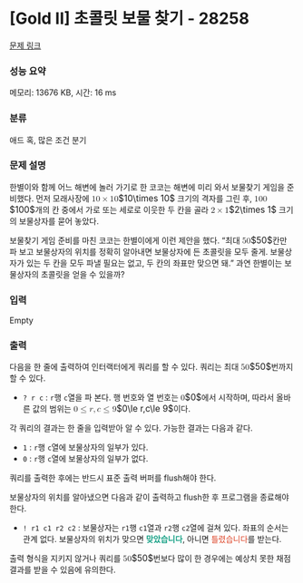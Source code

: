 # [Gold II] 초콜릿 보물 찾기 - 28258 

[문제 링크](https://www.acmicpc.net/problem/28258) 

### 성능 요약

메모리: 13676 KB, 시간: 16 ms

### 분류

애드 혹, 많은 조건 분기

### 문제 설명

<p>한별이와 함께 어느 해변에 놀러 가기로 한 코코는 해변에 미리 와서 보물찾기 게임을 준비했다. 먼저 모래사장에 <mjx-container class="MathJax" jax="CHTML" style="font-size: 109%; position: relative;"><mjx-math class="MJX-TEX" aria-hidden="true"><mjx-mn class="mjx-n"><mjx-c class="mjx-c31"></mjx-c><mjx-c class="mjx-c30"></mjx-c></mjx-mn><mjx-mo class="mjx-n" space="3"><mjx-c class="mjx-cD7"></mjx-c></mjx-mo><mjx-mn class="mjx-n" space="3"><mjx-c class="mjx-c31"></mjx-c><mjx-c class="mjx-c30"></mjx-c></mjx-mn></mjx-math><mjx-assistive-mml unselectable="on" display="inline"><math xmlns="http://www.w3.org/1998/Math/MathML"><mn>10</mn><mo>×</mo><mn>10</mn></math></mjx-assistive-mml><span aria-hidden="true" class="no-mathjax mjx-copytext">$10\times 10$</span></mjx-container> 크기의 격자를 그린 후, <mjx-container class="MathJax" jax="CHTML" style="font-size: 109%; position: relative;"><mjx-math class="MJX-TEX" aria-hidden="true"><mjx-mn class="mjx-n"><mjx-c class="mjx-c31"></mjx-c><mjx-c class="mjx-c30"></mjx-c><mjx-c class="mjx-c30"></mjx-c></mjx-mn></mjx-math><mjx-assistive-mml unselectable="on" display="inline"><math xmlns="http://www.w3.org/1998/Math/MathML"><mn>100</mn></math></mjx-assistive-mml><span aria-hidden="true" class="no-mathjax mjx-copytext">$100$</span></mjx-container>개의 칸 중에서 가로 또는 세로로 이웃한 두 칸을 골라 <mjx-container class="MathJax" jax="CHTML" style="font-size: 109%; position: relative;"><mjx-math class="MJX-TEX" aria-hidden="true"><mjx-mn class="mjx-n"><mjx-c class="mjx-c32"></mjx-c></mjx-mn><mjx-mo class="mjx-n" space="3"><mjx-c class="mjx-cD7"></mjx-c></mjx-mo><mjx-mn class="mjx-n" space="3"><mjx-c class="mjx-c31"></mjx-c></mjx-mn></mjx-math><mjx-assistive-mml unselectable="on" display="inline"><math xmlns="http://www.w3.org/1998/Math/MathML"><mn>2</mn><mo>×</mo><mn>1</mn></math></mjx-assistive-mml><span aria-hidden="true" class="no-mathjax mjx-copytext">$2\times 1$</span></mjx-container> 크기의 보물상자를 묻어 놓았다.</p>

<p>보물찾기 게임 준비를 마친 코코는 한별이에게 이런 제안을 했다. “최대 <mjx-container class="MathJax" jax="CHTML" style="font-size: 109%; position: relative;"><mjx-math class="MJX-TEX" aria-hidden="true"><mjx-mn class="mjx-n"><mjx-c class="mjx-c35"></mjx-c><mjx-c class="mjx-c30"></mjx-c></mjx-mn></mjx-math><mjx-assistive-mml unselectable="on" display="inline"><math xmlns="http://www.w3.org/1998/Math/MathML"><mn>50</mn></math></mjx-assistive-mml><span aria-hidden="true" class="no-mathjax mjx-copytext">$50$</span></mjx-container>칸만 파 보고 보물상자의 위치를 정확히 알아내면 보물상자에 든 초콜릿을 모두 줄게. 보물상자가 있는 두 칸을 모두 파낼 필요는 없고, 두 칸의 좌표만 맞으면 돼.” 과연 한별이는 보물상자의 초콜릿을 얻을 수 있을까?</p>

### 입력 

 Empty

### 출력 

 <p>다음을 한 줄에 출력하여 인터랙터에게 쿼리를 할 수 있다. 쿼리는 최대 <mjx-container class="MathJax" jax="CHTML" style="font-size: 109%; position: relative;"><mjx-math class="MJX-TEX" aria-hidden="true"><mjx-mn class="mjx-n"><mjx-c class="mjx-c35"></mjx-c><mjx-c class="mjx-c30"></mjx-c></mjx-mn></mjx-math><mjx-assistive-mml unselectable="on" display="inline"><math xmlns="http://www.w3.org/1998/Math/MathML"><mn>50</mn></math></mjx-assistive-mml><span aria-hidden="true" class="no-mathjax mjx-copytext">$50$</span></mjx-container>번까지 할 수 있다.</p>

<ul>
	<li><code>? r c</code> : <code>r</code>행 <code>c</code>열을 파 본다. 행 번호와 열 번호는 <mjx-container class="MathJax" jax="CHTML" style="font-size: 109%; position: relative;"><mjx-math class="MJX-TEX" aria-hidden="true"><mjx-mn class="mjx-n"><mjx-c class="mjx-c30"></mjx-c></mjx-mn></mjx-math><mjx-assistive-mml unselectable="on" display="inline"><math xmlns="http://www.w3.org/1998/Math/MathML"><mn>0</mn></math></mjx-assistive-mml><span aria-hidden="true" class="no-mathjax mjx-copytext">$0$</span></mjx-container>에서 시작하며, 따라서 올바른 값의 범위는 <mjx-container class="MathJax" jax="CHTML" style="font-size: 109%; position: relative;"><mjx-math class="MJX-TEX" aria-hidden="true"><mjx-mn class="mjx-n"><mjx-c class="mjx-c30"></mjx-c></mjx-mn><mjx-mo class="mjx-n" space="4"><mjx-c class="mjx-c2264"></mjx-c></mjx-mo><mjx-mi class="mjx-i" space="4"><mjx-c class="mjx-c1D45F TEX-I"></mjx-c></mjx-mi><mjx-mo class="mjx-n"><mjx-c class="mjx-c2C"></mjx-c></mjx-mo><mjx-mi class="mjx-i" space="2"><mjx-c class="mjx-c1D450 TEX-I"></mjx-c></mjx-mi><mjx-mo class="mjx-n" space="4"><mjx-c class="mjx-c2264"></mjx-c></mjx-mo><mjx-mn class="mjx-n" space="4"><mjx-c class="mjx-c39"></mjx-c></mjx-mn></mjx-math><mjx-assistive-mml unselectable="on" display="inline"><math xmlns="http://www.w3.org/1998/Math/MathML"><mn>0</mn><mo>≤</mo><mi>r</mi><mo>,</mo><mi>c</mi><mo>≤</mo><mn>9</mn></math></mjx-assistive-mml><span aria-hidden="true" class="no-mathjax mjx-copytext">$0\le r,c\le 9$</span></mjx-container>이다.</li>
</ul>

<p>각 쿼리의 결과는 한 줄을 입력받아 알 수 있다. 가능한 결과는 다음과 같다.</p>

<ul>
	<li><code>1</code> : <code>r</code>행 <code>c</code>열에 보물상자의 일부가 있다.</li>
	<li><code>0</code> : <code>r</code>행 <code>c</code>열에 보물상자의 일부가 없다.</li>
</ul>

<p>쿼리를 출력한 후에는 반드시 표준 출력 버퍼를 flush해야 한다.</p>

<p>보물상자의 위치를 알아냈으면 다음과 같이 출력하고 flush한 후 프로그램을 종료해야 한다.</p>

<ul>
	<li><code>! r1 c1 r2 c2</code> : 보물상자는 <code>r1</code>행 <code>c1</code>열과 <code>r2</code>행 <code>c2</code>열에 걸쳐 있다. 좌표의 순서는 관계 없다. 보물상자의 위치가 맞으면 <span style="color:#16a085;"><strong>맞았습니다</strong></span>, 아니면 <span style="color:#dd4124;">틀렸습니다</span>를 받는다.</li>
</ul>

<p>출력 형식을 지키지 않거나 쿼리를 <mjx-container class="MathJax" jax="CHTML" style="font-size: 109%; position: relative;"><mjx-math class="MJX-TEX" aria-hidden="true"><mjx-mn class="mjx-n"><mjx-c class="mjx-c35"></mjx-c><mjx-c class="mjx-c30"></mjx-c></mjx-mn></mjx-math><mjx-assistive-mml unselectable="on" display="inline"><math xmlns="http://www.w3.org/1998/Math/MathML"><mn>50</mn></math></mjx-assistive-mml><span aria-hidden="true" class="no-mathjax mjx-copytext">$50$</span></mjx-container>번보다 많이 한 경우에는 예상치 못한 채점 결과를 받을 수 있음에 유의한다.</p>

